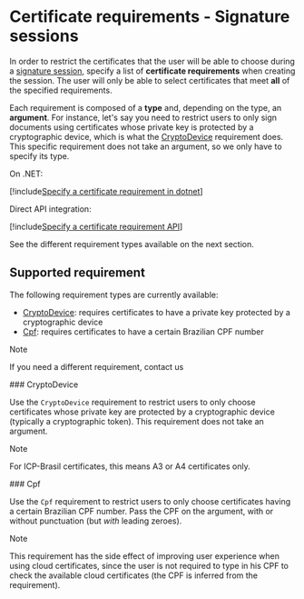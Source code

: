 ﻿# Certificate requirements - Signature sessions

In order to restrict the certificates that the user will be able to choose during a [signature session](index.md), specify a list of
**certificate requirements** when creating the session. The user will only be able to select certificates that meet **all** of the specified
requirements.

Each requirement is composed of a **type** and, depending on the type, an **argument**. For instance, let's say you need to restrict users to only
sign documents using certificates whose private key is protected by a cryptographic device, which is what the [CryptoDevice](#crypto-device)
requirement does. This specific requirement does not take an argument, so we only have to specify its type.

On .NET:

[!include[Specify a certificate requirement in dotnet](../../../../../../includes/rest-pki/core/signature-sessions/certificate-requirement-dotnet.md)]

Direct API integration:

[!include[Specify a certificate requirement API](../../../../../../includes/rest-pki/core/signature-sessions/certificate-requirement-api.md)]

See the different requirement types available on the next section.

## Supported requirement

The following requirement types are currently available:

* [CryptoDevice](#crypto-device): requires certificates to have a private key protected by a cryptographic device
* [Cpf](#cpf): requires certificates to have a certain Brazilian CPF number

> [!NOTE]
> If you need a different requirement, contact us

<a name="crypto-device" />
### CryptoDevice

Use the `CryptoDevice` requirement to restrict users to only choose certificates whose private key are protected by a cryptographic device
(typically a cryptographic token). This requirement does not take an argument.

> [!NOTE]
> For ICP-Brasil certificates, this means A3 or A4 certificates only.

<a name="cpf" />
### Cpf

Use the `Cpf` requirement to restrict users to only choose certificates having a certain Brazilian CPF number. Pass the CPF on the argument,
with or without punctuation (but *with* leading zeroes).

> [!NOTE]
> This requirement has the side effect of improving user experience when using cloud certificates, since the user is not required to type in his
> CPF to check the available cloud certificates (the CPF is inferred from the requirement).
